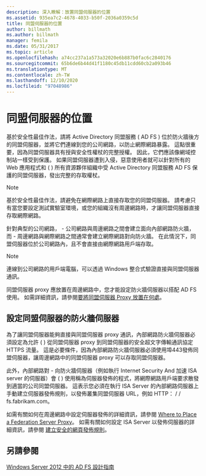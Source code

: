 ```yaml
---
description: 深入瞭解：放置同盟伺服器的位置
ms.assetid: 935ea7c2-4678-4033-b50f-2036a0359c5d
title: 同盟伺服器的位置
author: billmath
ms.author: billmath
manager: femila
ms.date: 05/31/2017
ms.topic: article
ms.openlocfilehash: a74cc237a1a573a32020e6b887b0fac6c2840176
ms.sourcegitcommit: 65b6de6b44d41f1180c45db11cdd60cb2a093b46
ms.translationtype: MT
ms.contentlocale: zh-TW
ms.lasthandoff: 12/10/2020
ms.locfileid: "97048986"
---
```

# <a name="where-to-place-a-federation-server"></a>同盟伺服器的位置

基於安全性最佳作法，請將 Active Directory 同盟服務 \( AD FS \) 位於防火牆後方的同盟伺服器，並將它們連線到您的公司網路，以防止網際網路暴露。 這點很重要，因為同盟伺服器具有授與安全性權杖的完整授權。 因此，它們應該像網域控制站一樣受到保護。 如果同盟伺服器遭到入侵，惡意使用者就可以針對所有的 Web 應用程式和 \( \) 所有資源夥伴組織中受 Active Directory 同盟服務 AD FS 保護的同盟伺服器，發出完整的存取權杖。

> [!NOTE]
> 基於安全性最佳作法，請避免在網際網路上直接存取您的同盟伺服器。 請考慮只有當您要設定測試實驗室環境，或您的組織沒有周邊網路時，才讓同盟伺服器直接存取網際網路。

針對典型的公司網路， \- 公司網路與周邊網路之間會建立面向內部網路防火牆，而 \- 周邊網路與網際網路之間通常會建立網際網路對向防火牆。 在此情況下，同盟伺服器位於公司網路內，且不會直接由網際網路用戶端存取。

> [!NOTE]
> 連線到公司網路的用戶端電腦，可以透過 Windows 整合式驗證直接與同盟伺服器通訊。

同盟伺服器 proxy 應放置在周邊網路中，您才能設定防火牆伺服器以搭配 AD FS 使用。 如需詳細資訊，請參閱[要將同盟伺服器 Proxy 放置在何處](Where-to-Place-a-Federation-Server-Proxy.md)。

## <a name="configuring-your-firewall-servers-for-a-federation-server"></a>設定同盟伺服器的防火牆伺服器
為了讓同盟伺服器能夠直接與同盟伺服器 proxy 通訊，內部網路防火牆伺服器必須設定為允許 \( \) 從同盟伺服器 proxy 到同盟伺服器的安全超文字傳輸通訊協定 HTTPS 流量。 這是必要條件，因為內部網路防火牆伺服器必須使用埠443發佈同盟伺服器，讓周邊網路中的同盟伺服器 proxy 可以存取同盟伺服器。

此外，內部網路對 \- 向防火牆伺服器（例如執行 Internet Security And 加速 ISA server 的伺服器）會 \( \) 使用稱為伺服器發佈的程式，將網際網路用戶端要求散發到適當的公司同盟伺服器。 這表示您必須在執行 ISA Server 的內部網路伺服器上手動建立伺服器發佈規則，以發佈叢集同盟伺服器 URL，例如 HTTP： \/ \/ fs.fabrikam.com。

如需有關如何在周邊網路中設定伺服器發佈的詳細資訊，請參閱 [Where to Place a Federation Server Proxy](Where-to-Place-a-Federation-Server-Proxy.md)。 如需有關如何設定 ISA Server 以發佈伺服器的詳細資訊，請參閱 [建立安全的網頁發佈規則](https://go.microsoft.com/fwlink/?LinkId=75182)。

## <a name="see-also"></a>另請參閱
[Windows Server 2012 中的 AD FS 設計指南](AD-FS-Design-Guide-in-Windows-Server-2012.md)
